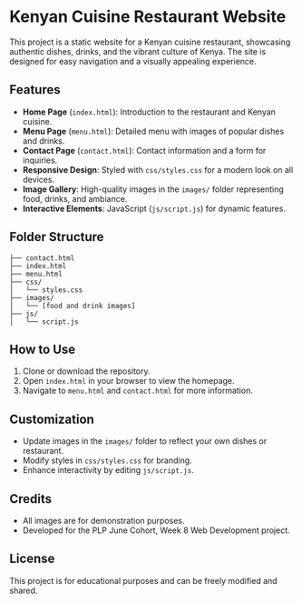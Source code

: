 # Kenyan Cuisine Restaurant Website

This project is a static website for a Kenyan cuisine restaurant, showcasing authentic dishes, drinks, and the vibrant culture of Kenya. The site is designed for easy navigation and a visually appealing experience.

## Features
- **Home Page** (`index.html`): Introduction to the restaurant and Kenyan cuisine.
- **Menu Page** (`menu.html`): Detailed menu with images of popular dishes and drinks.
- **Contact Page** (`contact.html`): Contact information and a form for inquiries.
- **Responsive Design**: Styled with `css/styles.css` for a modern look on all devices.
- **Image Gallery**: High-quality images in the `images/` folder representing food, drinks, and ambiance.
- **Interactive Elements**: JavaScript (`js/script.js`) for dynamic features.

## Folder Structure
```
├── contact.html
├── index.html
├── menu.html
├── css/
│   └── styles.css
├── images/
│   └── [food and drink images]
├── js/
│   └── script.js
```

## How to Use
1. Clone or download the repository.
2. Open `index.html` in your browser to view the homepage.
3. Navigate to `menu.html` and `contact.html` for more information.

## Customization
- Update images in the `images/` folder to reflect your own dishes or restaurant.
- Modify styles in `css/styles.css` for branding.
- Enhance interactivity by editing `js/script.js`.

## Credits
- All images are for demonstration purposes.
- Developed for the PLP June Cohort, Week 8 Web Development project.

## License
This project is for educational purposes and can be freely modified and shared.
